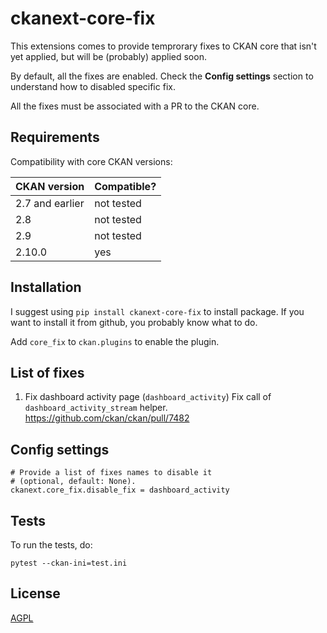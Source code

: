 # ckanext-core-fix

This extensions comes to provide temprorary fixes to CKAN core that isn't yet applied, but will be (probably) applied soon.

By default, all the fixes are enabled. Check the **Config settings** section to understand how to disabled specific fix.

All the fixes must be associated with a PR to the CKAN core.

## Requirements

Compatibility with core CKAN versions:

| CKAN version    | Compatible?   |
| --------------- | ------------- |
| 2.7 and earlier             | not tested    |
| 2.8             | not tested    |
| 2.9             | not tested    |
| 2.10.0             | yes    |

## Installation

I suggest using `pip install ckanext-core-fix` to install package. If you want to install it from github, you probably know what to do.

Add `core_fix` to `ckan.plugins` to enable the plugin.

## List of fixes
1. Fix dashboard activity page (`dashboard_activity`)
	Fix call of `dashboard_activity_stream` helper.
	https://github.com/ckan/ckan/pull/7482


## Config settings

	# Provide a list of fixes names to disable it
	# (optional, default: None).
	ckanext.core_fix.disable_fix = dashboard_activity

## Tests

To run the tests, do:

    pytest --ckan-ini=test.ini

## License

[AGPL](https://www.gnu.org/licenses/agpl-3.0.en.html)
